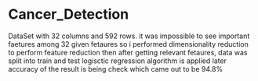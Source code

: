 # Cancer_Detection
DataSet with 32 columns and 592 rows.
it was impossible to see important faetures among 32 given fetaures so i performed dimensionality reduction to perform feature reduction
then after getting relevant fetaures, data was split into train and test
 logisctic regression algorithm is applied
later accuracy of the result is being check which came out to be 94.8% 
